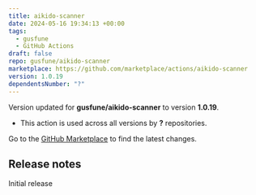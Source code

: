 ```yaml
---
title: aikido-scanner
date: 2024-05-16 19:34:13 +00:00
tags:
  - gusfune
  - GitHub Actions
draft: false
repo: gusfune/aikido-scanner
marketplace: https://github.com/marketplace/actions/aikido-scanner
version: 1.0.19
dependentsNumber: "?"
---
```



Version updated for **gusfune/aikido-scanner** to version **1.0.19**.
- This action is used across all versions by **?** repositories.

Go to the [GitHub Marketplace](https://github.com/marketplace/actions/aikido-scanner) to find the latest changes.

## Release notes

Initial release
